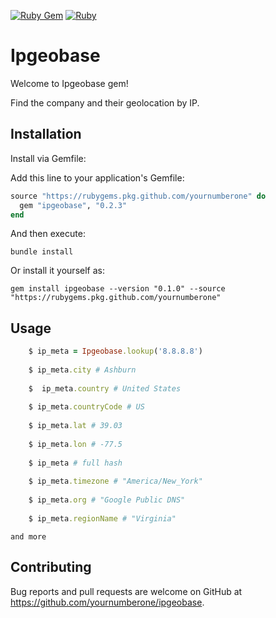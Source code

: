 [![Ruby Gem](https://github.com/yournumberone/ipgeobase/actions/workflows/gem-push.yml/badge.svg)](https://github.com/yournumberone/ipgeobase/actions/workflows/gem-push.yml)    [![Ruby](https://github.com/yournumberone/ipgeobase/actions/workflows/ruby.yml/badge.svg)](https://github.com/yournumberone/ipgeobase/actions/workflows/ruby.yml)
# Ipgeobase

Welcome to Ipgeobase gem!

Find the company and their geolocation by IP.

## Installation

Install via Gemfile:


Add this line to your application's Gemfile:

```ruby
source "https://rubygems.pkg.github.com/yournumberone" do
  gem "ipgeobase", "0.2.3"
end 
```

And then execute:

    bundle install

Or install it yourself as:

    gem install ipgeobase --version "0.1.0" --source "https://rubygems.pkg.github.com/yournumberone"

## Usage
 
```ruby
    $ ip_meta = Ipgeobase.lookup('8.8.8.8')
    
    $ ip_meta.city # Ashburn
      
    $  ip_meta.country # United States
    
    $ ip_meta.countryCode # US
    
    $ ip_meta.lat # 39.03
    
    $ ip_meta.lon # -77.5
    
    $ ip_meta # full hash
    
    $ ip_meta.timezone # "America/New_York"
    
    $ ip_meta.org #	"Google Public DNS"
    
    $ ip_meta.regionName # "Virginia"
```


    and more


## Contributing

Bug reports and pull requests are welcome on GitHub at https://github.com/yournumberone/ipgeobase.

